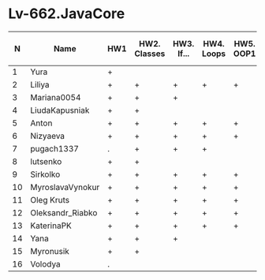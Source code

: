 # Lv-662.JavaCore

N|Name| HW1 | HW2. Classes|HW3. If...|HW4. Loops|HW5. OOP1 |HW6. OOP2 |HW7. Inner classes| HW8. Collection | HW9. String|HW10. Exception|HW11. Thread. IO|HW12. Java8
--|--|--|--|--|--|--|--|--|--|--|--|--|--
1|Yura|+||||||||||||
2|Liliya|+|+|+|+|+|+|||||||
3|Mariana0054|+|+|+||||||||||
4|LiudaKapusniak|+|+|||||||||||
5|Anton|+|+|+|+|+|+|||||||
6|Nizyaeva|+|+|+|+|+||||||||
7|pugach1337|.|+|+|+|||||||||
8|lutsenko|+|+|||||||||||
9|Sirkolko|+|+|+|+|+||||||||
10|MyroslavaVynokur|+|+|+|+|+||||||||
11|Oleg Kruts|+|+|+|+|+|+|||||||
12|Oleksandr_Riabko|+|+|+|+|+|+|||||||
13|KaterinaPK|+|+|+|+|+||||||||
14|Yana|+|+|+||||||||||
15|Myronusik|+|+|||||||||||
16|Volodya|.||||||||||||

